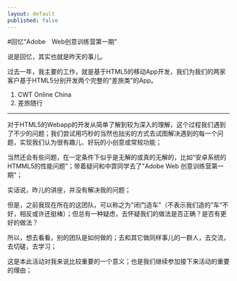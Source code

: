 ```yaml
---
layout: default
published: false
---
```


#回忆“Adobe　Web创意训练营第一期”

说是回忆，其实也就是昨天的事儿。

过去一年，我主要的工作，就是基于HTML5的移动App开发，我们为我们的两家客户基于HTML5分别开发两个完整的“差旅类”的App。

1. CWT Online China
2. 差旅随行

---

对于HTML5的Webapp的开发从简单了解到较为深入的理解，这个过程我们遇到了不少的问题；我们尝试用巧秒的当然也拙劣的方式去试图解决遇到的每一个问题，实现我们认为很有趣儿、好玩的小创意或常规功能；

当然还会有些问题，在一定条件下似乎是无解的或真的无解的，比如“安卓系统的HTMML5的性能问题”；带着疑问和中霏同学去了"Adobe Web 创意训练营第一期"；


实话说，昨儿的讲座，并没有解决我的问题；

但是，之前我现在所在的这团队，可以称之为"闭门造车"（不表示我们造的”车“不好，相反或许还挺棒）；但总有一种疑虑，去怀疑我们的做法是否正确？是否有更好的做法？

所以，想去看看，别的团队是如何做的；去和其它做同样事儿的一群人，去交流，去切磋，去学习；

这是本此活动对我来说比较重要的一个意义；也是我们继续参加接下来活动的重要的理由；


